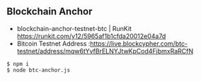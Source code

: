 ## Blockchain Anchor 

* blockchain-anchor-testnet-btc | RunKit https://runkit.com/y12/5965af1b1cfda20012e04a7d
* Bitcoin Testnet Address :https://live.blockcypher.com/btc-testnet/address/mqw6tYvfBrELNYJtwKpCod4FjbmxRaRCfN

```
$ npm i
$ node btc-anchor.js
```